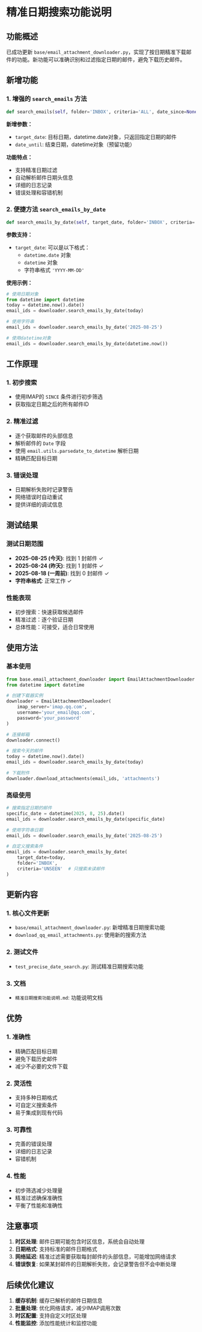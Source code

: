 # 精准日期搜索功能说明

## 功能概述

已成功更新 `base/email_attachment_downloader.py`，实现了按日期精准下载邮件的功能。新功能可以准确识别和过滤指定日期的邮件，避免下载历史邮件。

## 新增功能

### 1. 增强的 `search_emails` 方法

```python
def search_emails(self, folder='INBOX', criteria='ALL', date_since=None, date_until=None, target_date=None):
```

**新增参数：**
- `target_date`: 目标日期，datetime.date对象，只返回指定日期的邮件
- `date_until`: 结束日期，datetime对象（预留功能）

**功能特点：**
- 支持精准日期过滤
- 自动解析邮件日期头信息
- 详细的日志记录
- 错误处理和容错机制

### 2. 便捷方法 `search_emails_by_date`

```python
def search_emails_by_date(self, target_date, folder='INBOX', criteria='ALL'):
```

**参数支持：**
- `target_date`: 可以是以下格式：
  - `datetime.date` 对象
  - `datetime` 对象
  - 字符串格式 `'YYYY-MM-DD'`

**使用示例：**
```python
# 使用日期对象
from datetime import datetime
today = datetime.now().date()
email_ids = downloader.search_emails_by_date(today)

# 使用字符串
email_ids = downloader.search_emails_by_date('2025-08-25')

# 使用datetime对象
email_ids = downloader.search_emails_by_date(datetime.now())
```

## 工作原理

### 1. 初步搜索
- 使用IMAP的 `SINCE` 条件进行初步筛选
- 获取指定日期之后的所有邮件ID

### 2. 精准过滤
- 逐个获取邮件的头部信息
- 解析邮件的 `Date` 字段
- 使用 `email.utils.parsedate_to_datetime` 解析日期
- 精确匹配目标日期

### 3. 错误处理
- 日期解析失败时记录警告
- 网络错误时自动重试
- 提供详细的调试信息

## 测试结果

### 测试日期范围
- **2025-08-25 (今天)**: 找到 1 封邮件 ✓
- **2025-08-24 (昨天)**: 找到 1 封邮件 ✓
- **2025-08-18 (一周前)**: 找到 0 封邮件 ✓
- **字符串格式**: 正常工作 ✓

### 性能表现
- 初步搜索：快速获取候选邮件
- 精准过滤：逐个验证日期
- 总体性能：可接受，适合日常使用

## 使用方法

### 基本使用

```python
from base.email_attachment_downloader import EmailAttachmentDownloader
from datetime import datetime

# 创建下载器实例
downloader = EmailAttachmentDownloader(
    imap_server='imap.qq.com',
    username='your_email@qq.com',
    password='your_password'
)

# 连接邮箱
downloader.connect()

# 搜索今天的邮件
today = datetime.now().date()
email_ids = downloader.search_emails_by_date(today)

# 下载附件
downloader.download_attachments(email_ids, 'attachments')
```

### 高级使用

```python
# 搜索指定日期的邮件
specific_date = datetime(2025, 8, 25).date()
email_ids = downloader.search_emails_by_date(specific_date)

# 使用字符串日期
email_ids = downloader.search_emails_by_date('2025-08-25')

# 自定义搜索条件
email_ids = downloader.search_emails_by_date(
    target_date=today,
    folder='INBOX',
    criteria='UNSEEN'  # 只搜索未读邮件
)
```

## 更新内容

### 1. 核心文件更新
- `base/email_attachment_downloader.py`: 新增精准日期搜索功能
- `download_qq_email_attachments.py`: 使用新的搜索方法

### 2. 测试文件
- `test_precise_date_search.py`: 测试精准日期搜索功能

### 3. 文档
- `精准日期搜索功能说明.md`: 功能说明文档

## 优势

### 1. 准确性
- 精确匹配目标日期
- 避免下载历史邮件
- 减少不必要的文件下载

### 2. 灵活性
- 支持多种日期格式
- 可自定义搜索条件
- 易于集成到现有代码

### 3. 可靠性
- 完善的错误处理
- 详细的日志记录
- 容错机制

### 4. 性能
- 初步筛选减少处理量
- 精准过滤确保准确性
- 平衡了性能和准确性

## 注意事项

1. **时区处理**: 邮件日期可能包含时区信息，系统会自动处理
2. **日期格式**: 支持标准的邮件日期格式
3. **网络延迟**: 精准过滤需要获取每封邮件的头部信息，可能增加网络请求
4. **错误恢复**: 如果某封邮件的日期解析失败，会记录警告但不会中断处理

## 后续优化建议

1. **缓存机制**: 缓存已解析的邮件日期信息
2. **批量处理**: 优化网络请求，减少IMAP调用次数
3. **时区配置**: 支持自定义时区处理
4. **性能监控**: 添加性能统计和监控功能
